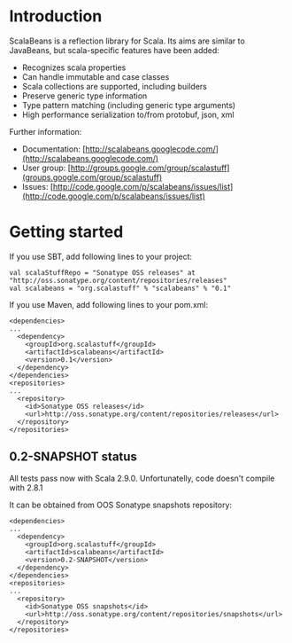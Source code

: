 Introduction
============

ScalaBeans is a reflection library for Scala. Its aims are similar to JavaBeans, but scala-specific features have been added:

* Recognizes scala properties
* Can handle immutable and case classes
* Scala collections are supported, including builders
* Preserve generic type information
* Type pattern matching (including generic type arguments)
* High performance serialization to/from protobuf, json, xml

Further information:

- Documentation: [http://scalabeans.googlecode.com/](http://scalabeans.googlecode.com/)
- User group:    [http://groups.google.com/group/scalastuff](groups.google.com/group/scalastuff)
- Issues:        [http://code.google.com/p/scalabeans/issues/list](http://code.google.com/p/scalabeans/issues/list)

Getting started
===============
	
If you use SBT, add following lines to your project:	

    val scalaStuffRepo = "Sonatype OSS releases" at "http://oss.sonatype.org/content/repositories/releases"
    val scalabeans = "org.scalastuff" % "scalabeans" % "0.1"


If you use Maven, add following lines to your pom.xml:

    <dependencies>
    ...
      <dependency>
        <groupId>org.scalastuff</groupId>
        <artifactId>scalabeans</artifactId>
        <version>0.1</version>
      </dependency>
    </dependencies>
    <repositories>
    ...
      <repository>
        <id>Sonatype OSS releases</id>
        <url>http://oss.sonatype.org/content/repositories/releases</url>    
      </repository>
    </repositories>
    
0.2-SNAPSHOT status
-------------------

All tests pass now with Scala 2.9.0. Unfortunatelly, code doesn't compile with 2.8.1

It can be obtained from OOS Sonatype snapshots repository: 

    <dependencies>
    ...
      <dependency>
        <groupId>org.scalastuff</groupId>
        <artifactId>scalabeans</artifactId>
        <version>0.2-SNAPSHOT</version>
      </dependency>
    </dependencies>
    <repositories>
    ...
      <repository>
        <id>Sonatype OSS snapshots</id>
        <url>http://oss.sonatype.org/content/repositories/snapshots</url>    
      </repository>
    </repositories>